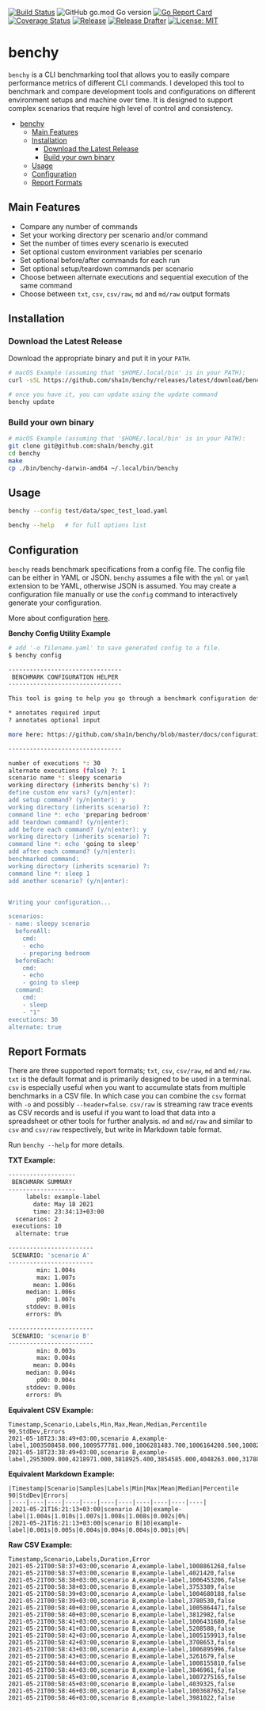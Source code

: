 [![Build Status](https://travis-ci.com/sha1n/benchy.svg?branch=master)](https://travis-ci.com/sha1n/benchy) 
![GitHub go.mod Go version](https://img.shields.io/github/go-mod/go-version/sha1n/benchy)
[![Go Report Card](https://goreportcard.com/badge/sha1n/benchy)](https://goreportcard.com/report/sha1n/benchy) 
[![Coverage Status](https://coveralls.io/repos/github/sha1n/benchy/badge.svg?branch=master&service=github)](https://coveralls.io/github/sha1n/benchy?branch=master)
[![Release](https://img.shields.io/github/release/sha1n/benchy.svg?style=flat-square)](https://github.com/sha1n/benchy/releases)
[![Release Drafter](https://github.com/sha1n/benchy/actions/workflows/release-drafter.yml/badge.svg)](https://github.com/sha1n/benchy/actions/workflows/release-drafter.yml)
[![License: MIT](https://img.shields.io/badge/License-MIT-yellow.svg)](https://opensource.org/licenses/MIT)


# benchy
`benchy` is a CLI benchmarking tool that allows you to easily compare performance metrics of different CLI commands. I developed this tool to benchmark and compare development tools and configurations on different environment setups and machine over time. It is designed to support complex scenarios that require high level of control and consistency.


- [benchy](#benchy)
  - [Main Features](#main-features)
  - [Installation](#installation)
    - [Download the Latest Release](#download-the-latest-release)
    - [Build your own binary](#build-your-own-binary)
  - [Usage](#usage)
  - [Configuration](#configuration)
  - [Report Formats](#report-formats)

## Main Features
- Compare any number of commands
- Set your working directory per scenario and/or command
- Set the number of times every scenario is executed
- Set optional custom environment variables per scenario
- Set optional before/after commands for each run
- Set optional setup/teardown commands per scenario
- Choose between alternate executions and sequential execution of the same command
- Choose between `txt`, `csv`, `csv/raw`, `md` and `md/raw` output formats

## Installation
### Download the Latest Release
Download the appropriate binary and put it in your `PATH`.

```bash
# macOS Example (assuming that '$HOME/.local/bin' is in your PATH):
curl -sSL https://github.com/sha1n/benchy/releases/latest/download/benchy-darwin-amd64 -o "$HOME/.local/bin/benchy"

# once you have it, you can update using the update command
benchy update
```

### Build your own binary
```bash
# macOS Example (assuming that '$HOME/.local/bin' is in your PATH):
git clone git@github.com:sha1n/benchy.git
cd benchy
make 
cp ./bin/benchy-darwin-amd64 ~/.local/bin/benchy
```

## Usage
```bash
benchy --config test/data/spec_test_load.yaml

benchy --help   # for full options list
```

## Configuration
`benchy` reads benchmark specifications from a config file. The config file can be either in YAML or JSON. `benchy` assumes a file with the `yml` or `yaml` extension to be YAML, otherwise JSON is assumed. You may create a configuration file manually or use the `config` command to interactively generate your configuration.

More about configuration [here](docs/configuration.md).

**Benchy Config Utility Example** 
```bash
# add '-o filename.yaml' to save generated config to a file.
$ benchy config

--------------------------------
 BENCHMARK CONFIGURATION HELPER
--------------------------------

This tool is going to help you go through a benchmark configuration definition.

* annotates required input
? annotates optional input

more here: https://github.com/sha1n/benchy/blob/master/docs/configuration.md

--------------------------------

number of executions *: 30
alternate executions (false) ?: 1
scenario name *: sleepy scenario
working directory (inherits benchy's) ?:
define custom env vars? (y/n|enter):
add setup command? (y/n|enter): y
working directory (inherits scenario) ?:
command line *: echo 'preparing bedroom'
add teardown command? (y/n|enter):
add before each command? (y/n|enter): y
working directory (inherits scenario) ?:
command line *: echo 'going to sleep'
add after each command? (y/n|enter):
benchmarked command:
working directory (inherits scenario) ?:
command line *: sleep 1
add another scenario? (y/n|enter):


Writing your configuration...

scenarios:
- name: sleepy scenario
  beforeAll:
    cmd:
    - echo
    - preparing bedroom
  beforeEach:
    cmd:
    - echo
    - going to sleep
  command:
    cmd:
    - sleep
    - "1"
executions: 30
alternate: true
```

## Report Formats
There are three supported report formats; `txt`, `csv`, `csv/raw`, `md` and `md/raw`. `txt` is the default format and is primarily designed to be used in a terminal. `csv` is especially useful when you want to accumulate stats from multiple benchmarks in a CSV file. In which case you can combine the `csv` format with `-o` and possibly `--header=false`. 
`csv/raw` is streaming raw trace events as CSV records and is useful if you want to load that data into a spreadsheet or other tools for further analysis.
`md` and `md/raw` and similar to `csv` and `csv/raw` respectively, but write in Markdown table format.

Run `benchy --help` for more details.

**TXT Example:**
```bash
-------------------
 BENCHMARK SUMMARY
-------------------
     labels: example-label
       date: May 18 2021
       time: 23:34:13+03:00
  scenarios: 2
 executions: 10
  alternate: true

------------------------
 SCENARIO: 'scenario A'
------------------------
        min: 1.004s
        max: 1.007s
       mean: 1.006s
     median: 1.006s
        p90: 1.007s
     stddev: 0.001s
     errors: 0%

------------------------
 SCENARIO: 'scenario B'
------------------------
        min: 0.003s
        max: 0.004s
       mean: 0.004s
     median: 0.004s
        p90: 0.004s
     stddev: 0.000s
     errors: 0%
```


**Equivalent CSV Example:**
```csv
Timestamp,Scenario,Labels,Min,Max,Mean,Median,Percentile 90,StdDev,Errors
2021-05-18T23:38:49+03:00,scenario A,example-label,1003508458.000,1009577781.000,1006281483.700,1006164208.500,1008256954.000,2122427.909,0
2021-05-18T23:38:49+03:00,scenario B,example-label,2953009.000,4218971.000,3818925.400,3854585.000,4048263.000,317884.931,0
```

**Equivalent Markdown Example:**
```
|Timestamp|Scenario|Samples|Labels|Min|Max|Mean|Median|Percentile 90|StdDev|Errors|
|----|----|----|----|----|----|----|----|----|----|----|
|2021-05-21T16:21:13+03:00|scenario A|10|example-label|1.004s|1.010s|1.007s|1.008s|1.008s|0.002s|0%|
|2021-05-21T16:21:13+03:00|scenario B|10|example-label|0.001s|0.005s|0.004s|0.004s|0.004s|0.001s|0%|
```

**Raw CSV Example:**
```csv
Timestamp,Scenario,Labels,Duration,Error
2021-05-21T00:58:37+03:00,scenario A,example-label,1008861268,false
2021-05-21T00:58:37+03:00,scenario B,example-label,4021420,false
2021-05-21T00:58:38+03:00,scenario A,example-label,1006453206,false
2021-05-21T00:58:38+03:00,scenario B,example-label,3753389,false
2021-05-21T00:58:39+03:00,scenario A,example-label,1004680188,false
2021-05-21T00:58:39+03:00,scenario B,example-label,3780530,false
2021-05-21T00:58:40+03:00,scenario A,example-label,1005864471,false
2021-05-21T00:58:40+03:00,scenario B,example-label,3812982,false
2021-05-21T00:58:41+03:00,scenario A,example-label,1006431680,false
2021-05-21T00:58:41+03:00,scenario B,example-label,5208588,false
2021-05-21T00:58:42+03:00,scenario A,example-label,1005159913,false
2021-05-21T00:58:42+03:00,scenario B,example-label,3708653,false
2021-05-21T00:58:43+03:00,scenario A,example-label,1006895996,false
2021-05-21T00:58:43+03:00,scenario B,example-label,3261679,false
2021-05-21T00:58:44+03:00,scenario A,example-label,1008155810,false
2021-05-21T00:58:44+03:00,scenario B,example-label,3846961,false
2021-05-21T00:58:45+03:00,scenario A,example-label,1007275165,false
2021-05-21T00:58:45+03:00,scenario B,example-label,4039325,false
2021-05-21T00:58:46+03:00,scenario A,example-label,1003687652,false
2021-05-21T00:58:46+03:00,scenario B,example-label,3981022,false

```
